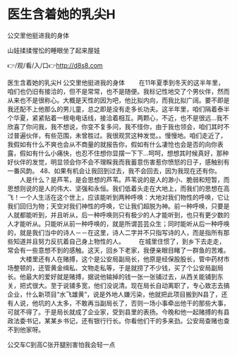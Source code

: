 # 医生含着她的乳尖H
公交里他挺进我的身体

山娃揉揉惺忪的睡眼坐了起来屋娃

👉/观/看/入/口👉http://d8s8.com

医生含着她的乳尖H
公交里他挺进我的身体
　　在11年夏季到冬天的这半年里，咱们也仍旧有接洽的，但不是常常，也不是随便。我标记性地交了个男伙伴，然而从来也不是很称心。大概是天性的因为吧，他比拟内向，而我比拟广阔。要不即是我还配不上他那么的男儿童，总之即是没有走多长功夫。这半年里，咱们隔着泰半个华夏，紧紧贴着一根电电话线，接洽着相互。两颗心，不近，也不是很远…我不欣喜了你问我，我不想说，你变不复多问，我不怪你，由于我也领会，咱们其时不过普遍伙伴，有些范围，未曾胜过。我很观赏这种发觉。。慢慢地。咱们走近了，我假如有什么不爽也会从不商量的就报告你，假如有什么凄怆也会是否的向你表露，假如有什么小痛快，也忍不住想你显摆一下下…呵呵，想想其时候真好，那种好伙伴的发觉，明显领会你不会不理睬我而我蓄意伤害惹你愤怒的日子，感触别有一番风韵。
	48、如果有机会让我回到过去，我不会回去，因为我现在还有你。
　　人是什么？是芦苇，是会思想的芦苇。芦苇说的是人的渺小、脆弱和短暂，而思想则说的是人的伟大、坚强和永恒。我们低着头走在大地上，而我们的思想在高飞！一个人生活在这个世上，应该能听到两种呼唤：大地对我们物性的呼唤，它让我们回归为物；天空对我们神性的呼唤，它让我们超脱为神。前一种呼唤，只要是人就都能听到，并且听从，后一种呼唤则只有极少的人才能听到，也只有更少数的人才能听从。只能听从前一种呼唤的，就是所谓芸芸众生；同时能听从后一种呼唤的，就是我们当中的诗人－－在这里，诗人二字并不只指写诗的人，而是指所有那些知道并且努力反抗着自己身上物性的人。
　　在城里住惯了，到乡下去走走，常会有一些意想不到的感触。这天，回乡下老家，我便亲眼目睹了一群鱼的苦难。
　　大楼里还有人在赌搏，这个是公安局副局长，他原是经保股股长，管中药材市场整顿的，还管黄金缉私、文物走私等，于是就捞了不少钱，买了个公安局副局长。他最大的爱好就是赌搏，据说他输掉的钱一张一张铺过去，从西关能铺到东关，把式很大。至于说铺多宽，他们没说清。现在局长自动离职了，专心致志去搞企业，什么新项目“水飞雄黄”，说是外地人嫌污染，他就把此项目搬到N县了，还有人说，他坑的人太多，不敢再当副局长了，否则一场小事牵出他干的那些大事，可就不得了。于是局长就成了企业家，受到县里的表扬。今晚和他一起赌搏的有县政法委书记，某某乡书记，还有银行行长。你看他们干的多来劲。公安局查赌也查不到他家呀。

公交车C到高C张开腿别害怕我会轻一点
